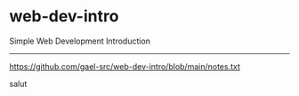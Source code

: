 # web-dev-intro

Simple Web Development Introduction

---

https://github.com/gael-src/web-dev-intro/blob/main/notes.txt

salut
